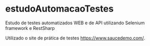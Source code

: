 # estudoAutomacaoTestes
Estudo de testes automatizados WEB e de API utilizando Selenium framework e RestSharp

Utilizado o site de prática de testes https://www.saucedemo.com/.
